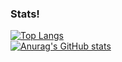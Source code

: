 ### Stats!
[![Top Langs](https://github-readme-stats.vercel.app/api/top-langs/?username=Markojudas&theme=radical&langs_count=5)](https://github.com/anuraghazra/github-readme-stats)
<br>
[![Anurag's GitHub stats](https://github-readme-stats.vercel.app/api?username=Markojudas&show_icons=true&theme=radical)](https://github.com/anuraghazra/github-readme-stats)
